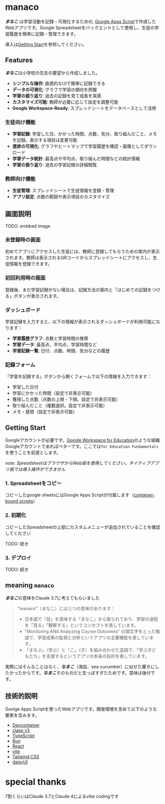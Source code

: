# manaco

***まなこ*** は学習活動を記録・可視化するための, [Google Apps Script](https://developers.google.com/apps-script)で作成したWebアプリです。Google Spreadsheetをバックエンドとして使用し、生徒の学習履歴を簡単に記録・管理できます。

導入は[Getting Start](#getting-start)を参照してください。


## Features
***まなこ***は小学校の先生の要望から作成しました。

- **シンプルな操作**: 直感的なUIで簡単に記録できる
- **データの可視化**: グラフで学習の傾向を把握
- **学習の振り返り**: 過去の記録を見て成長を実感
- **カスタマイズ可能**: 教師が必要に応じて設定を調整可能
- **Google Workspace-Ready**: スプレッドシートをデータベースとして活用

### 生徒向け機能
- **学習記録**: 学習した日、かかった時間、点数、気分、取り組んだこと、メモを記録。表示する項目は変更可能
- **進捗の可視化**: グラフやヒートマップで学習履歴を確認・画像としてダウンロード
- **学習データ統計**: 最高点や平均点、取り組んだ時間などの統計情報
- **学習の振り返り**: 過去の学習記録の詳細閲覧

### 教師向け機能
- **生徒管理**: スプレッドシートで生徒情報を登録・管理
- **アプリ設定**: 点数の範囲や表示項目のカスタマイズ

## 画面説明

TODO: embbed image

### 未登録時の画面
初めてアプリにアクセスした生徒には、教師に登録してもらうための案内が表示されます。教師は表示されるQRコードからスプレッドシートにアクセスし、生徒情報を登録できます。

### 初回利用時の画面
登録後、まだ学習記録がない場合は、記録方法の案内と「はじめての記録をつける」ボタンが表示されます。

### ダッシュボード
学習記録を入力すると、以下の情報が表示されるダッシュボードが利用可能になります：
- **学習履歴グラフ**: 点数と学習時間の推移
- **学習データ**: 最高点、平均点、学習時間など
- **学習記録一覧**: 日付、点数、時間、気分などの履歴

### 記録フォーム
「学習を記録する」ボタンから開くフォームで以下の情報を入力できます：
- 学習した日付
- 学習にかかった時間（設定で非表示可能）
- 獲得した点数（点数の上限・下限。設定で非表示可能）
- 取り組んだこと（複数選択。設定で非表示可能）
- メモ・感想（設定で非表示可能）



## Getting Start
Googleアカウントが必要です。[Google Workspace for Education](https://edu.google.com/intl/ALL_jp/workspace-for-education/editions/compare-editions/)のような組織Googleアカウントであればベターです。ここでは`for Education Fundamentals`を使うことを前提とします。

*note: SpreadsheetはブラウザからWeb版を使用してください。ネイティブアプリ版では導入操作ができません*

### 1. Spreadsheetをコピー


コピーしたgoogle sheetsにはGoogle Apps Scriptが付属します（[container-bound scripts](https://developers.google.com/apps-script/guides/bound)）

### 2. 初期化
コピーしたSpreadsheetの上部にカスタムメニューが追加されていることを確認してください

TODO: 続き

### 3. デプロイ
TODO: 続き


## meaning `manaco`
***まなこ***の意味をClaude 3.7に考えてもらいました

> "manaco"（まなこ）には三つの意味があります：
>
> - 日本語で「目」を意味する「まなこ」から取られており、学習の過程を「見る」「観察する」というコンセプトを表しています。
> - "Monitoring ANd Analyzing Course Outcomes" の頭文字をとった略語で、学習成果の監視と分析というアプリの主要機能を表しています。
> - 「まなぶ」（学ぶ）と「こ」（子）を組み合わせた造語で、「学ぶ子どもたち」を支援するというアプリの本来の目的を表しています。

実際にはそんなことはなく、***なまこ***（海鼠、sea cucumber）に似せた響きにしたかったからです。***なまこ***そのものだと生っぽすぎたためです。意味は後付です。

## 技術的説明
Goolge Apps Scriptを使ったWebアプリです。開発環境を含めて以下のような要素を含みます。

- [Devcontainer](https://containers.dev/)
- [clasp v3](https://github.com/google/clasp)
- [TypeScript]()
- [Bun](https://bun.sh/)
- [React](https://react.dev/)
- [vite](https://vite.dev/)
- [Tailwind CSS](https://tailwindcss.com/)
- [daisyUI](https://daisyui.com/)



# special thanks
7割くらいはClaude 3.7とClaude 4によるvibe codingです
